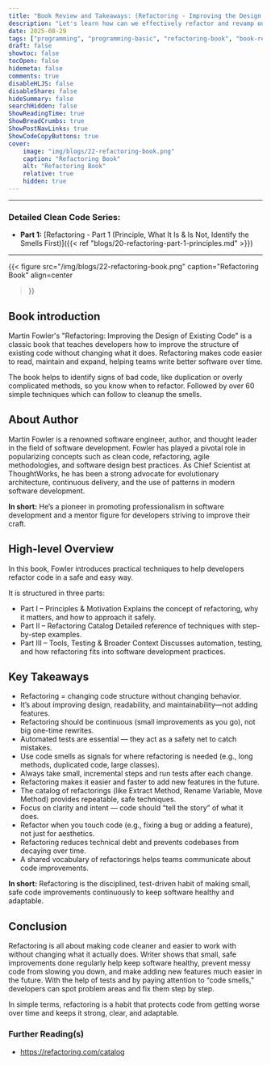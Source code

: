 ```yaml
---
title: "Book Review and Takeaways: (Refactoring - Improving the Design of Existing Code)"
description: "Let's learn how can we effectively refactor and revamp our codebase"
date: 2025-08-29
tags: ["programming", "programming-basic", "refactoring-book", "book-review"]
draft: false
showtoc: false
tocOpen: false
hidemeta: false
comments: true
disableHLJS: false
disableShare: false
hideSummary: false
searchHidden: false
ShowReadingTime: true
ShowBreadCrumbs: true
ShowPostNavLinks: true
ShowCodeCopyButtons: true
cover:
    image: "img/blogs/22-refactoring-book.png"
    caption: "Refactoring Book"
    alt: "Refactoring Book"
    relative: true
    hidden: true
---
```


---
### Detailed Clean Code Series:
- **Part 1:** [Refactoring - Part 1 (Principle, What It Is & Is Not, Identify the Smells First)]({{< ref "blogs/20-refactoring-part-1-principles.md" >}})
---

{{< figure
    src="/img/blogs/22-refactoring-book.png"
    caption="Refactoring Book"
    align=center
>}}

## Book introduction
Martin Fowler's "Refactoring: Improving the Design of Existing Code" is a classic book that teaches developers how to improve the structure of existing code without changing what it does. Refactoring makes code easier to read, maintain and expand, helping teams write better software over time.

The book helps to identify signs of bad code, like duplication or overly complicated methods, so you know when to refactor. Followed by over 60 simple techniques which can follow to cleanup the smells.

## About Author
Martin Fowler is a renowned software engineer, author, and thought leader in the field of software development. Fowler has played a pivotal role in popularizing concepts such as clean code, refactoring, agile methodologies, and software design best practices. As Chief Scientist at ThoughtWorks, he has been a strong advocate for evolutionary architecture, continuous delivery, and the use of patterns in modern software development.

**In short:** He’s a pioneer in promoting professionalism in software development and a mentor figure for developers striving to improve their craft.

## High-level Overview
In this book, Fowler introduces practical techniques to help developers refactor code in a safe and easy way.

It is structured in three parts:
- Part I – Principles & Motivation
Explains the concept of refactoring, why it matters, and how to approach it safely.
- Part II – Refactoring Catalog
Detailed reference of techniques with step-by-step examples.
- Part III – Tools, Testing & Broader Context
Discusses automation, testing, and how refactoring fits into software development practices.

## Key Takeaways
- Refactoring = changing code structure without changing behavior.
- It’s about improving design, readability, and maintainability—not adding features.
- Refactoring should be continuous (small improvements as you go), not big one-time rewrites.
- Automated tests are essential — they act as a safety net to catch mistakes.
- Use code smells as signals for where refactoring is needed (e.g., long methods, duplicated code, large classes).
- Always take small, incremental steps and run tests after each change.
- Refactoring makes it easier and faster to add new features in the future.
- The catalog of refactorings (like Extract Method, Rename Variable, Move Method) provides repeatable, safe techniques.
- Focus on clarity and intent — code should “tell the story” of what it does.
- Refactor when you touch code (e.g., fixing a bug or adding a feature), not just for aesthetics.
- Refactoring reduces technical debt and prevents codebases from decaying over time.
- A shared vocabulary of refactorings helps teams communicate about code improvements.

**In short:** Refactoring is the disciplined, test-driven habit of making small, safe code improvements continuously to keep software healthy and adaptable.

## Conclusion
Refactoring is all about making code cleaner and easier to work with without changing what it actually does. Writer shows that small, safe improvements done regularly help keep software healthy, prevent messy code from slowing you down, and make adding new features much easier in the future. With the help of tests and by paying attention to “code smells,” developers can spot problem areas and fix them step by step. 

In simple terms, refactoring is a habit that protects code from getting worse over time and keeps it strong, clear, and adaptable.


### Further Reading(s)
- https://refactoring.com/catalog